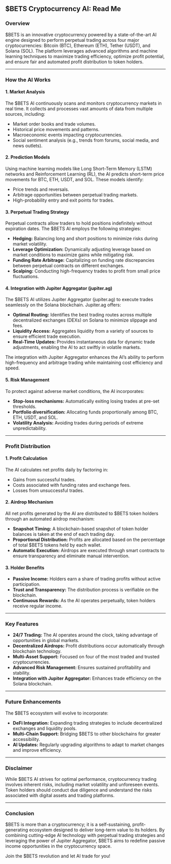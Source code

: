 ## $BETS Cryptocurrency AI: Read Me

### Overview
$BETS is an innovative cryptocurrency powered by a state-of-the-art AI engine designed to perform perpetual trading across four major cryptocurrencies: Bitcoin (BTC), Ethereum (ETH), Tether (USDT), and Solana (SOL). The platform leverages advanced algorithms and machine learning techniques to maximize trading efficiency, optimize profit potential, and ensure fair and automated profit distribution to token holders.

---

### How the AI Works

#### 1. **Market Analysis**
The $BETS AI continuously scans and monitors cryptocurrency markets in real time. It collects and processes vast amounts of data from multiple sources, including:
- Market order books and trade volumes.
- Historical price movements and patterns.
- Macroeconomic events impacting cryptocurrencies.
- Social sentiment analysis (e.g., trends from forums, social media, and news outlets).

#### 2. **Prediction Models**
Using machine learning models like Long Short-Term Memory (LSTM) networks and Reinforcement Learning (RL), the AI predicts short-term price movements for BTC, ETH, USDT, and SOL. These models identify:
- Price trends and reversals.
- Arbitrage opportunities between perpetual trading markets.
- High-probability entry and exit points for trades.

#### 3. **Perpetual Trading Strategy**
Perpetual contracts allow traders to hold positions indefinitely without expiration dates. The $BETS AI employs the following strategies:
- **Hedging:** Balancing long and short positions to minimize risks during market volatility.
- **Leverage Optimization:** Dynamically adjusting leverage based on market conditions to maximize gains while mitigating risk.
- **Funding Rate Arbitrage:** Capitalizing on funding rate discrepancies between perpetual contracts on different exchanges.
- **Scalping:** Conducting high-frequency trades to profit from small price fluctuations.

#### 4. **Integration with Jupiter Aggregator (jupiter.ag)**
The $BETS AI utilizes Jupiter Aggregator (jupiter.ag) to execute trades seamlessly on the Solana blockchain. Jupiter.ag offers:
- **Optimal Routing:** Identifies the best trading routes across multiple decentralized exchanges (DEXs) on Solana to minimize slippage and fees.
- **Liquidity Access:** Aggregates liquidity from a variety of sources to ensure efficient trade execution.
- **Real-Time Updates:** Provides instantaneous data for dynamic trade adjustments, enabling the AI to act swiftly in volatile markets.

The integration with Jupiter Aggregator enhances the AI’s ability to perform high-frequency and arbitrage trading while maintaining cost efficiency and speed.

#### 5. **Risk Management**
To protect against adverse market conditions, the AI incorporates:
- **Stop-loss mechanisms:** Automatically exiting losing trades at pre-set thresholds.
- **Portfolio diversification:** Allocating funds proportionally among BTC, ETH, USDT, and SOL.
- **Volatility Analysis:** Avoiding trades during periods of extreme unpredictability.

---

### Profit Distribution

#### 1. **Profit Calculation**
The AI calculates net profits daily by factoring in:
- Gains from successful trades.
- Costs associated with funding rates and exchange fees.
- Losses from unsuccessful trades.

#### 2. **Airdrop Mechanism**
All net profits generated by the AI are distributed to $BETS token holders through an automated airdrop mechanism:
- **Snapshot Timing:** A blockchain-based snapshot of token holder balances is taken at the end of each trading day.
- **Proportional Distribution:** Profits are allocated based on the percentage of total $BETS tokens held by each wallet.
- **Automatic Execution:** Airdrops are executed through smart contracts to ensure transparency and eliminate manual intervention.

#### 3. **Holder Benefits**
- **Passive Income:** Holders earn a share of trading profits without active participation.
- **Trust and Transparency:** The distribution process is verifiable on the blockchain.
- **Continuous Rewards:** As the AI operates perpetually, token holders receive regular income.

---

### Key Features
- **24/7 Trading:** The AI operates around the clock, taking advantage of opportunities in global markets.
- **Decentralized Airdrops:** Profit distributions occur automatically through blockchain technology.
- **Multi-Asset Support:** Focused on four of the most traded and trusted cryptocurrencies.
- **Advanced Risk Management:** Ensures sustained profitability and stability.
- **Integration with Jupiter Aggregator:** Enhances trade efficiency on the Solana blockchain.

---

### Future Enhancements
The $BETS ecosystem will evolve to incorporate:
- **DeFi Integration:** Expanding trading strategies to include decentralized exchanges and liquidity pools.
- **Multi-Chain Support:** Bridging $BETS to other blockchains for greater accessibility.
- **AI Updates:** Regularly upgrading algorithms to adapt to market changes and improve efficiency.

---

### Disclaimer
While $BETS AI strives for optimal performance, cryptocurrency trading involves inherent risks, including market volatility and unforeseen events. Token holders should conduct due diligence and understand the risks associated with digital assets and trading platforms.

---

### Conclusion
$BETS is more than a cryptocurrency; it is a self-sustaining, profit-generating ecosystem designed to deliver long-term value to its holders. By combining cutting-edge AI technology with perpetual trading strategies and leveraging the power of Jupiter Aggregator, $BETS aims to redefine passive income opportunities in the cryptocurrency space.

Join the $BETS revolution and let AI trade for you!

